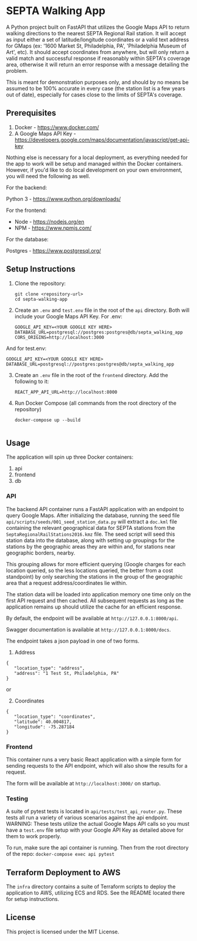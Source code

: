 # SEPTA Walking App

A Python project built on FastAPI that utilizes the Google Maps API to return walking directions to the nearest SEPTA Regional Rail station. It will accept as input either a set of latitude/longitude coordinates or a valid text address for GMaps (ex: '1600 Market St, Philadelphia, PA', 'Philadelphia Museum of Art', etc). It should accept coordinates from anywhere, but will only return a valid match and successful response if reasonably within SEPTA's coverage area, otherwise it will return an error response with a message detailing the problem.

This is meant for demonstration purposes only, and should by no means be assumed to be 100% accurate in every case (the station list is a few years out of date), especially for cases close to the limits of SEPTA's coverage.

## Prerequisites

1. Docker - <https://www.docker.com/>
2. A Google Maps API Key - <https://developers.google.com/maps/documentation/javascript/get-api-key>

Nothing else is necessary for a local deployment, as everything needed for the app to work will be setup and managed within the Docker containers. However, if you'd like to do local development on your own environment, you will need the following as well.

For the backend:

Python 3 - <https://www.python.org/downloads/>

For the frontend:

- Node - <https://nodejs.org/en>
- NPM - <https://www.npmjs.com/>

For the database:

Postgres - <https://www.postgresql.org/>

## Setup Instructions

1. Clone the repository:
   ```
   git clone <repository-url>
   cd septa-walking-app
   ```

2. Create an `.env` and `test.env` file in the root of the `api` directory. Both will include your Google Maps API Key. For .env:

   ```
   GOOGLE_API_KEY=<YOUR GOOGLE KEY HERE>
   DATABASE_URL=postgresql://postgres:postgres@db/septa_walking_app
   CORS_ORIGINS=http://localhost:3000
   ```

And for test.env:

   ```
   GOOGLE_API_KEY=<YOUR GOOGLE KEY HERE>
   DATABASE_URL=postgresql://postgres:postgres@db/septa_walking_app
   ```

3. Create an `.env` file in the root of the `frontend` directory. Add the following to it:
   ```
   REACT_APP_API_URL=http://localhost:8000
   ```

4. Run Docker Compose (all commands from the root directory of the repository)
   ```
   docker-compose up --build


## Usage

The application will spin up three Docker containers:

1. api
2. frontend
3. db

### API

The backend API container runs a FastAPI application with an endpoint to query Google Maps. After initializing the database, running the seed file `api/scripts/seeds/001_seed_station_data.py` will extract a `doc.kml` file containing the relevant geographical data for SEPTA stations from the `SeptaRegionalRailStations2016.kmz` file.
The seed script will seed this station data into the database, along with setting up groupings for the stations by the geographic areas they are within and, for stations near geographic borders, nearby.

This grouping allows for more efficient querying (Google charges for each location queried, so the less locations queried, the better from a cost standpoint) by only searching the stations in the group of the geographic area that a request address/coordinates lie within.

The station data will be loaded into application memory one time only on the first
API request and then cached. All subsequent requests as long as the application remains up should utilize the cache for an efficient response.

By default, the endpoint will be available at `http://127.0.0.1:8000/api`.

Swagger documentation is available at `http://127.0.0.1:8000/docs`.

The endpoint takes a json payload in one of two forms.

1. Address

```
{
   "location_type": "address",
   "address": "1 Test St, Philadelphia, PA"
}
```

or

2. Coordinates

```
{
   "location_type": "coordinates",
   "latitude": 40.004817,
   "longitude": -75.287184
}
```

### Frontend

This container runs a very basic React application with a simple form for sending requests to the API endpoint, which will also show the results for a request.

The form will be available at `http://localhost:3000/` on startup.

### Testing

A suite of pytest tests is located in `api/tests/test_api_router.py`. These tests all run a variety of various scenarios against the api endpoint. WARNING: These tests utilize the actual Google Maps API calls so you must have a `test.env` file setup with your Google API Key as detailed above for them to work properly.

To run, make sure the api container is running. Then from the root directory of the repo: `docker-compose exec api pytest`

## Terraform Deployment to AWS

The `infra` directory contains a suite of Terraform scripts to deploy the application to AWS, utilizing ECS and RDS. See the README located there for setup instructions.

## License

This project is licensed under the MIT License.